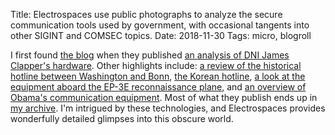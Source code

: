 Title: Electrospaces use public photographs to analyze the secure communication tools used by government, with occasional tangents into other SIGINT and COMSEC topics.
Date: 2018-11-30
Tags: micro, blogroll

I first found [the blog](https://electrospaces.blogspot.com) when they published [an analysis of DNI James Clapper's hardware](https://electrospaces.blogspot.com/2016/03/the-phones-of-us-director-of-national.html). Other highlights include: [a review of the historical hotline between Washington and Bonn](https://electrospaces.blogspot.com/2017/10/the-hotline-between-washington-and.html), [the Korean hotline](https://electrospaces.blogspot.com/2018/02/the-hotlines-between-north-and-south.html), [a look at the equipment aboard the EP-3E reconnaissance plane](https://electrospaces.blogspot.com/2017/05/the-equipment-aboard-ep-3e-electronic.html), and [an overview of Obama's communication equipment](https://electrospaces.blogspot.com/2017/01/the-presidential-communications.html). Most of what they publish ends up in [my archive](/2018/11/archiving-bookmarks/). I'm intrigued by these technologies, and Electrospaces provides wonderfully detailed glimpses into this obscure world.

